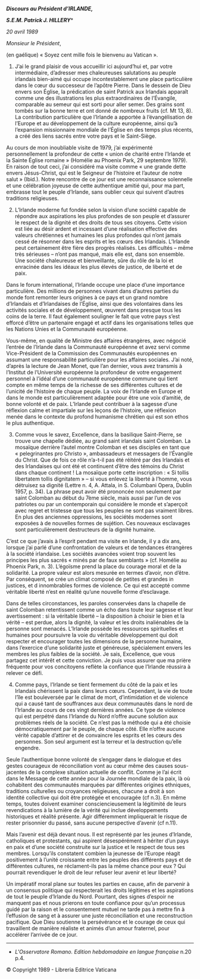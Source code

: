 ***Discours au Président d’IRLANDE,***

***S.E.M. Patrick J. HILLERY****

*20 avril 1989*

*Monsieur le Président*,

(en gaélique) « Soyez cent mille fois le bienvenu au Vatican ».

1. J’ai le grand plaisir de vous accueillir ici aujourd’hui et, par votre intermédiaire, d’adresser mes chaleureuses salutations au peuple irlandais bien-aimé qui occupe incontestablement une place particulière dans le cœur du successeur de l’apôtre Pierre. Dans le dessein de Dieu envers son Église, la prédication de saint Patrick aux Irlandais apparaît comme une des illustrations les plus extraordinaires de l’Évangile, comparable au semeur qui est sorti pour aller semer. Des grains sont tombés sur la bonne terre et ont donné de nombreux fruits (cf. Mt 13, 8). La contribution particulière que l’Irlande a apportée à l’évangélisation de l’Europe et au développement de la culture européenne, ainsi qu’à l’expansion missionnaire mondiale de l’Église en des temps plus récents, a créé des liens sacrés entre votre pays et le Saint-Siège.

Au cours de mon inoubliable visite de 1979, j’ai expérimenté personnellement la profondeur de cette « union de charité entre l’Irlande et la Sainte Église romaine » (Homélie au Phoenix Park, 29 septembre 1979). En raison de tout ceci, j’ai considéré ma visite comme « une grande dette envers Jésus-Christ, qui est le Seigneur de l’histoire et l’auteur de notre salut » (Ibid.). Notre rencontre de ce jour est une reconnaissance solennelle et une célébration joyeuse de cette authentique amitié qui, pour ma part, embrasse tout le peuple d’Irlande, sans oublier ceux qui suivent d’autres traditions religieuses.

2. L’Irlande moderne fut fondée selon la vision d’une société capable de répondre aux aspirations les plus profondes de son peuple et d’assurer le respect de la dignité et des droits de tous ses citoyens. Cette vision est liée au désir ardent et incessant d’une réalisation effective des valeurs chrétiennes et humaines les plus profondes qui n’ont jamais cessé de résonner dans les esprits et les cœurs des Irlandais. L’Irlande peut certainement être fière des progrès réalisés. Les difficultés – même très sérieuses – n’ont pas manqué, mais elle est, dans son ensemble. Une société chaleureuse et bienveillante, sûre du rôle de la loi et enracinée dans les idéaux les plus élevés de justice, de liberté et de paix.

Dans le forum international, l’Irlande occupe une place d’une importance particulière. Des millions de personnes vivant dans d’autres parties du monde font remonter leurs origines à ce pays et un grand nombre d’Irlandais et d’Irlandaises de l’Église, ainsi que des volontaires dans les activités sociales et de développement, œuvrent dans presque tous les coins de la terre. Il faut également souligner le fait que votre pays s’est efforcé d’être un partenaire engagé et actif dans les organisations telles que les Nations Unies et la Communauté européenne.

Vous-même, en qualité de Ministre des affaires étrangères, avec négocié l’entrée de l’Irlande dans la Communauté européenne et avez servi comme Vice-Président de la Commission des Communautés européennes en assumant une responsabilité particulière pour les affaires sociales. J’ai noté, d’après la lecture de Jean Monet, que l’an dernier, vous avez transmis à l’Institut de l’Université européenne la profondeur de votre engagement personnel à l’idéal d’une communauté européenne commune qui tient compte en même temps de la richesse de ses différentes cultures et de l’unicité de l’histoire de chaque peuple. La voix de l’Irlande en Europe et dans le monde est particulièrement adaptée pour être une voix d’amitié, de bonne volonté et de paix. L’Irlande peut contribuer à la sagesse d’une réflexion calme et impartiale sur les leçons de l’histoire, une réflexion menée dans le contexte du profond humanisme chrétien qui est son ethos le plus authentique.

3. Comme vous le savez, Excellence, dans la basilique Saint-Pierre, se trouve une chapelle dédiée, au grand saint irlandais saint Colomban. La mosaïque derrière l’autel montre Colomban et ses disciples en tant que « pelegrinantes pro Christo », ambassadeurs et messagers de l’Évangile du Christ. Que de fois ce rôle n’a-t-il pas été réitéré par des Irlandais et des Irlandaises qui ont été et continuent d’être des témoins du Christ dans chaque continent ! La mosaïque porte cette inscription : « Si tollis libertatem tollis dignitatem » – si vous enlevez la liberté à l’homme, vous détruisez sa dignité (Lettre n. 4, A. Attala, in S. Columbani Opera, Dublin 1957, p. 34). La phrase peut avoir été prononcée non seulement par saint Colomban au début du 7ème siècle, mais aussi par l’un de vos patriotes ou par un contemporain qui considère le monde et s’aperçoit avec regret et tristesse que tous les peuples ne sont pas vraiment libres. En plus des anciennes oppressions, les sociétés modernes sont exposées à de nouvelles formes de sujétion. Ces nouveaux esclavages sont particulièrement destructeurs de la dignité humaine.

C’est ce que j’avais à l’esprit pendant ma visite en Irlande, il y a dix ans, lorsque j’ai parlé d’une confrontation de valeurs et de tendances étrangères à la société irlandaise. Les sociétés avancées voient trop souvent les principes les plus sacrés « minés par de faux semblants » (cf. Homélie au Phoenix Park, n. 3). L’égoïsme prend la place du courage moral et de la solidarité. La propre valeur est alors mesurée en termes d’avoir, non d’être. Par conséquent, se crée un climat composé de petites et grandes in justices, et d innombrables formes de violence. Ce qui est accepté comme véritable liberté n’est en réalité qu’une nouvelle forme d’esclavage.

Dans de telles circonstances, les paroles conservées dans la chapelle de saint Colomban retentissent comme un écho dans toute leur sagesse et leur avertissement : si la véritable liberté – la disposition à choisir le bien et la vérité – est perdue, alors la dignité, la valeur et les droits inaliénables de la personne sont menacés. L’Irlande possède les ressources spirituelles et humaines pour poursuivre la voie du véritable développement qui doit respecter et encourager toutes les dimensions de la personne humaine, dans l’exercice d’une solidarité juste et généreuse, spécialement envers les membres les plus faibles de la société. Je sais, Excellence, que vous partagez cet intérêt et cette conviction. Je puis vous assurer que ma prière fréquente pour vos concitoyens reflète la confiance que l’Irlande réussira à relever ce défi.

4. Comme pays, l’Irlande se tient fermement du côté de la paix et les Irlandais chérissent la paix dans leurs cœurs. Cependant, la vie de toute l’île est bouleversée par le climat de mort, d’intimidation et de violence qui a causé tant de souffrances aux deux communautés dans le nord de l’Irlande au cours de ces vingt dernières années. Ce type de violence qui est perpétré dans l’Irlande du Nord n’offre aucune solution aux problèmes réels de la société. Ce n’est pas la méthode qui a été choisie démocratiquement par le peuple, de chaque côté. Elle n’offre aucune vérité capable d’attirer et de convaincre les esprits et les cœurs des personnes. Son seul argument est la terreur et la destruction qu’elle engendre.

Seule l’authentique bonne volonté de s’engager dans le dialogue et des gestes courageux de réconciliation vont au cœur même des causes sous-jacentes de la complexe situation actuelle de conflit. Comme je l’ai écrit dans le Message de cette année pour la Journée mondiale de la paix, là où cohabitent des communautés marquées par différentes origines ethniques, traditions culturelles ou croyances religieuses, chacune a droit à son identité collective qui doit être protégée et encouragée (cf n.3). En même temps, toutes doivent examiner consciencieusement la légitimité de leurs revendications à la lumière de la vérité qui inclue développements historiques et réalité présente. Agir différemment impliquerait le risque de rester prisonnier du passé, sans aucune perspective d’avenir (cf n.11).

Mais l’avenir est déjà devant nous. Il est représenté par les jeunes d’Irlande, catholiques et protestants, qui aspirent désespérément à hériter d’un pays en paix et d’une société construite sur la justice et le respect de tous ses membres. Lorsqu’ils constatent combien la jeunesse de l’Europe réagit positivement à l’unité croissante entre les peuples des différents pays et de différentes cultures, ne réclament-ils pas la même chance pour eux ? Qui pourrait revendiquer le droit de leur refuser leur avenir et leur liberté?

Un impératif moral plane sur toutes les parties en cause, afin de parvenir à un consensus politique qui respecterait les droits légitimes et les aspirations de tout le peuple d’Irlande du Nord. Pourtant, des signes d’espoir ne manquent pas et nous prierons en toute confiance pour qu’un processus guidé par la raison et le consentement mutuel ne tarde pas à mettre fin à l’effusion de sang et à assurer une juste réconciliation et une reconstruction pacifique. Que Dieu soutienne la persévérance et le courage de ceux qui travaillent de manière réaliste et animés d’un amour fraternel, pour accélérer l’arrivée de ce jour.

* * *

* *L'Osservatore Romano. Edition hebdomadaire en langue française* n.20 p.4.

© Copyright 1989 - Libreria Editrice Vaticana